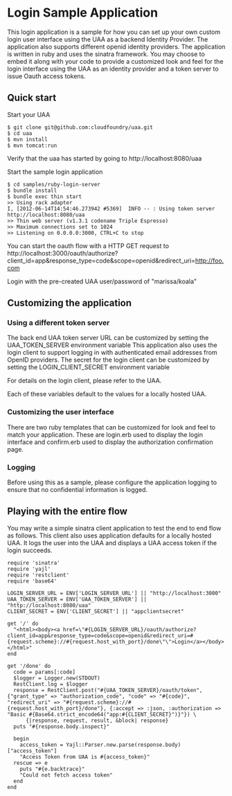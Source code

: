 # Login Sample Application

This login application is a sample for how you can set up your own custom login user interface using the UAA as a backend Identity Provider. The application also supports different openid identity providers. The application is written in ruby and uses the sinatra framework. You may choose to embed it along with your code to provide a customized look and feel for the login interface using the UAA as an identity provider and a token server to issue Oauth access tokens.

## Quick start

Start your UAA

    $ git clone git@github.com:cloudfoundry/uaa.git
    $ cd uaa
    $ mvn install
    $ mvn tomcat:run

Verify that the uaa has started by going to http://localhost:8080/uaa

Start the sample login application

    $ cd samples/ruby-login-server
    $ bundle install
    $ bundle exec thin start
    >> Using rack adapter
    I, [2012-06-14T14:54:46.273942 #5369]  INFO -- : Using token server http://localhost:8080/uaa
    >> Thin web server (v1.3.1 codename Triple Espresso)
    >> Maximum connections set to 1024
    >> Listening on 0.0.0.0:3000, CTRL+C to stop

You can start the oauth flow with a HTTP GET request to http://localhost:3000/oauth/authorize?client_id=app&response_type=code&scope=openid&redirect_uri=http://foo.com

Login with the pre-created UAA user/password of "marissa/koala"

## Customizing the application

### Using a different token server

The back end UAA token server URL can be customized by setting the UAA_TOKEN_SERVER environment variable
This application also uses the login client to support logging in with authenticated email addresses from OpenID providers. The secret for the login client can be customized by 
setting the LOGIN_CLIENT_SECRET environment variable

For details on the login client, please refer to the UAA.

Each of these variables default to the values for a locally hosted UAA.

### Customizing the user interface

There are two ruby templates that can be customized for look and feel to match your application. These are login.erb used to display the login interface and confirm.erb used to display the authorization confirmation page.

### Logging

Before using this as a sample, please configure the application logging to ensure that no confidential information is logged.

## Playing with the entire flow

You may write a simple sinatra client application to test the end to end flow as follows. This client also uses application defaults for a locally hosted UAA. It logs the user into the UAA and displays a UAA access token if the login succeeds.

    require 'sinatra'
    require 'yajl'
    require 'restclient'
    require 'base64'

    LOGIN_SERVER_URL = ENV['LOGIN_SERVER_URL'] || "http://localhost:3000"
    UAA_TOKEN_SERVER = ENV['UAA_TOKEN_SERVER'] || "http://localhost:8080/uaa"
    CLIENT_SECRET = ENV['CLIENT_SECRET'] || "appclientsecret"

    get '/' do
      "<html><body><a href=\"#{LOGIN_SERVER_URL}/oauth/authorize?client_id=app&response_type=code&scope=openid&redirect_uri=#{request.scheme}://#{request.host_with_port}/done\"\">Login</a></body></html>"
    end

    get '/done' do
      code = params[:code]
      $logger = Logger.new(STDOUT)
      RestClient.log = $logger
      response = RestClient.post("#{UAA_TOKEN_SERVER}/oauth/token", {"grant_type" => "authorization_code", "code" => "#{code}", "redirect_uri" => "#{request.scheme}://#{request.host_with_port}/done"}, {:accept => :json, :authorization => "Basic #{Base64.strict_encode64("app:#{CLIENT_SECRET}")}"}) \
          {|response, request, result, &block| response}
      puts "#{response.body.inspect}"

      begin
        access_token = Yajl::Parser.new.parse(response.body)["access_token"]
        "Access Token from UAA is #{access_token}"
      rescue => e
        puts "#{e.backtrace}"
        "Could not fetch access token"
      end
    end 

